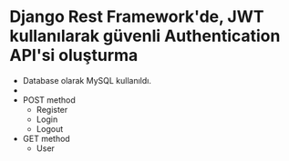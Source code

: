 # Django Rest Framework'de, JWT kullanılarak güvenli Authentication API'si oluşturma

- Database olarak MySQL kullanıldı.
- 
- POST method
  - Register
  - Login
  - Logout
- GET method
  - User   
